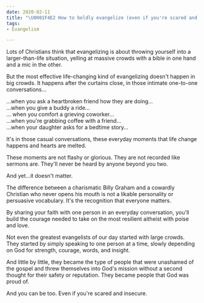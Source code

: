 ```yaml
---
date: 2020-02-11
title: "\U0001F4E2 How to boldly evangelize (even if you're scared and insecure)"
tags:
- Evangelism

---
```

Lots of Christians think that evangelizing is about throwing yourself into a larger-than-life situation, yelling at massive crowds with a bible in one hand and a mic in the other.

But the most effective life-changing kind of evangelizing doesn't happen in big crowds. It happens after the curtains close, in those intimate one-to-one conversations…

...when you ask a heartbroken friend how they are doing…  
...when you give a buddy a ride…  
… when you comfort a grieving coworker…  
...when you're grabbing coffee with a friend…  
...when your daughter asks for a bedtime story…

It's in those casual conversations, these everyday moments that life change happens and hearts are melted.

These moments are not flashy or glorious. They are not recorded like sermons are. They'll never be heard by anyone beyond you two.

And yet...it doesn't matter.

The difference between a charismatic Billy Graham and a cowardly Christian who never opens his mouth is not a likable personality or persuasive vocabulary. It's the recognition that everyone matters.

By sharing your faith with one person in an everyday conversation, you'll build the courage needed to take on the most resilient aitheist with poise and love.

Not even the greatest evangelists of our day started with large crowds. They started by simply speaking to one person at a time, slowly depending on God for strength, courage, words, and insight.

And little by little, they became the type of people that were unashamed of the gospel and threw themselves into God's mission without a second thought for their safety or reputation. They became people that God was proud of.

And you can be too. Even if you're scared and insecure.